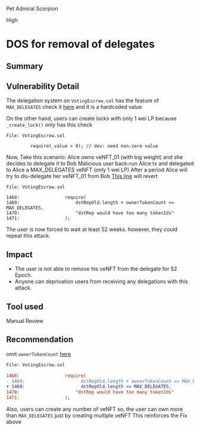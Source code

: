 Pet Admiral Scorpion

High

# DOS for removal of delegates

## Summary

## Vulnerability Detail
The delegation system on `VotingEscrow.sol` has the feature of `MAX_DELEGATES` check it [here](https://github.com/sherlock-audit/2024-06-velocimeter/blob/main/v4-contracts/contracts/VotingEscrow.sol#L1469) and it is a hardcoded value

On the other hand, users can  create locks with only 1 wei LP because `_create_lock()` only has this check 
```solidity
File: VotingEscrow.sol

         require(_value > 0); // dev: need non-zero value

```
Now, Take this scenario:
Alice owns veNFT_01 (with big weight) and she decides to delegate it to Bob
Malicious user back-run Alice tx and delegated to Alice a MAX_DELEGATES veNFT (only 1 wei LP)
After a period Alice will try to dis-delegate her veNFT_01 from Bob [This line](https://github.com/sherlock-audit/2024-06-velocimeter/blob/main/v4-contracts/contracts/VotingEscrow.sol#L1469) will revert
```solidity
File: VotingEscrow.sol

1468:                 require(
1469:                     dstRepOld.length + ownerTokenCount <= MAX_DELEGATES,
1470:                     "dstRep would have too many tokenIds"
1471:                 );

```
The user is now forced to wait at least 52 weeks. however, they could repeat this attack.
  
## Impact
- The user is not able to remove his veNFT from the delegate for 52 Epoch.
- Anyone can deprivation users from receiving any delegations with this attack.  

## Tool used

Manual Review

## Recommendation
omit `ownerTokenCount` [here](https://github.com/sherlock-audit/2024-06-velocimeter/blob/main/v4-contracts/contracts/VotingEscrow.sol#L1469)
```diff
File: VotingEscrow.sol

1468:                 require(
- 1469:                     dstRepOld.length + ownerTokenCount <= MAX_DELEGATES,
+ 1469:                     dstRepOld.length <= MAX_DELEGATES,
1470:                     "dstRep would have too many tokenIds"
1471:                 );

```
Also, users can create any number of veNFT 
so, the user can own more than `MAX_DELEGATES` just by creating multiple veNFT 
This reinforces the Fix above